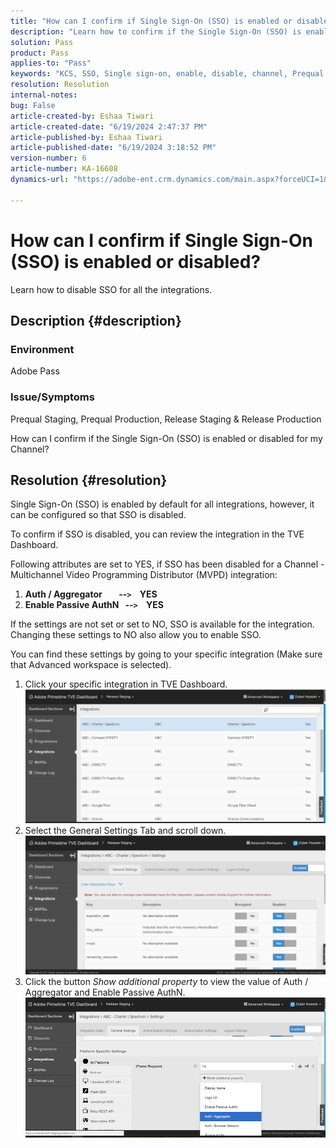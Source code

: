 ```yaml
---
title: "How can I confirm if Single Sign-On (SSO) is enabled or disabled?"
description: "Learn how to confirm if the Single Sign-On (SSO) is enabled or disabled for your Channel."
solution: Pass
product: Pass
applies-to: "Pass"
keywords: "KCS, SSO, Single sign-on, enable, disable, channel, Prequal Staging, Prequal Production, Release Staging, Release Production, TVE Dashboard"
resolution: Resolution
internal-notes: 
bug: False
article-created-by: Eshaa Tiwari
article-created-date: "6/19/2024 2:47:37 PM"
article-published-by: Eshaa Tiwari
article-published-date: "6/19/2024 3:18:52 PM"
version-number: 6
article-number: KA-16608
dynamics-url: "https://adobe-ent.crm.dynamics.com/main.aspx?forceUCI=1&pagetype=entityrecord&etn=knowledgearticle&id=3cb607d9-4a2e-ef11-840a-6045bd029b18"

---
```

# How can I confirm if Single Sign-On (SSO) is enabled or disabled?


Learn how to disable SSO for all the integrations.

## Description {#description}


### <b>Environment</b>

Adobe Pass

### <b>Issue/Symptoms</b>

Prequal Staging, Prequal Production, Release Staging & Release Production

How can I confirm if the Single Sign-On (SSO) is enabled or disabled for my Channel?


## Resolution {#resolution}


Single Sign-On (SSO) is enabled by default for all integrations, however, it can be configured so that SSO is disabled.

To confirm if SSO is disabled, you can review the integration in the TVE Dashboard.

Following attributes are set to YES, if SSO has been disabled for a Channel - Multichannel Video Programming Distributor (MVPD) integration:

1. <b>Auth / Aggregator        --`>`     YES</b>
2. <b>Enable Passive AuthN   --`>`     YES</b>


If the settings are not set or set to NO, SSO is available for the integration. Changing these settings to NO also allow you to enable SSO.

You can find these settings by going to your specific integration (Make sure that Advanced workspace is selected).

1. Click your specific integration in TVE Dashboard.![](assets/6664dc8b-ff71-eb11-a812-00224809a536.png)
2. Select the General Settings Tab and scroll down.![](assets/ecedf1a3-ff71-eb11-a812-00224809a536.png)
3. Click the button *Show additional property* to view the value of Auth / Aggregator and Enable Passive AuthN. ![](assets/1f33e3d9-ff71-eb11-a812-00224809a536.png)

